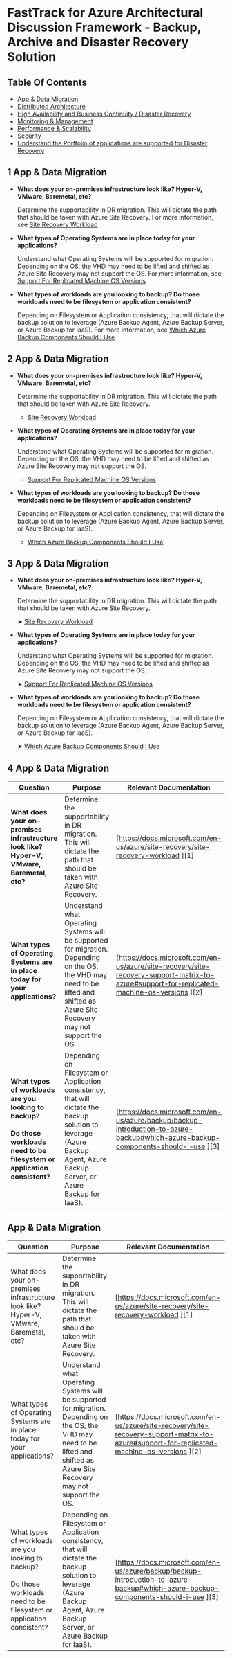 # FastTrack for Azure Architectural Discussion Framework - Backup, Archive and Disaster Recovery Solution

## Table Of Contents

* [App & Data Migration](#app---data-migration)
* [Distributed Architecture](#distributed-architecture)
* [High Availability and Business Continuity / Disaster Recovery](#high-availability-and-business-continuity---disaster-recovery)
* [Monitoring &amp; Management](#monitoring--amp--management)
* [Performance &amp; Scalability](#performance--amp--scalability)
* [Security](#security)
* [Understand the Portfolio of applications are supported for Disaster Recovery](#understand-the-portfolio-of-applications-are-supported-for-disaster-recovery)

## 1 App & Data Migration   
* **What does your on-premises infrastructure look like? Hyper-V, VMware, Baremetal, etc?**

    Determine the supportability in DR migration. This will dictate the path that should be taken with Azure Site Recovery. For more information, see [Site Recovery Workload](https://docs.microsoft.com/en-us/azure/site-recovery/site-recovery-workload)

* **What types of Operating Systems are in place today for your applications?**

    Understand what Operating Systems will be supported for migration. Depending on the OS, the VHD may need to be lifted and shifted as Azure Site Recovery may not support the OS. For more information, see [Support For Replicated Machine OS Versions](https://docs.microsoft.com/en-us/azure/site-recovery/site-recovery-support-matrix-to-azure#support-for-replicated-machine-os-versions)

* **What types of workloads are you looking to backup? Do those workloads need to be filesystem or application consistent?**

    Depending on Filesystem or Application consistency, that will dictate the backup solution to leverage (Azure Backup Agent, Azure Backup Server, or Azure Backup for IaaS). For more information, see [Which Azure Backup Components Should I Use](https://docs.microsoft.com/en-us/azure/backup/backup-introduction-to-azure-backup#which-azure-backup-components-should-i-use)

## 2 App & Data Migration   
* **What does your on-premises infrastructure look like? Hyper-V, VMware, Baremetal, etc?**

    Determine the supportability in DR migration. This will dictate the path that should be taken with Azure Site Recovery. 
    
    * [Site Recovery Workload](https://docs.microsoft.com/en-us/azure/site-recovery/site-recovery-workload)

* **What types of Operating Systems are in place today for your applications?**

    Understand what Operating Systems will be supported for migration. Depending on the OS, the VHD may need to be lifted and shifted as Azure Site Recovery may not support the OS. 
    
    * [Support For Replicated Machine OS Versions](https://docs.microsoft.com/en-us/azure/site-recovery/site-recovery-support-matrix-to-azure#support-for-replicated-machine-os-versions)

* **What types of workloads are you looking to backup? Do those workloads need to be filesystem or application consistent?**

    Depending on Filesystem or Application consistency, that will dictate the backup solution to leverage (Azure Backup Agent, Azure Backup Server, or Azure Backup for IaaS). 
    
    * [Which Azure Backup Components Should I Use](https://docs.microsoft.com/en-us/azure/backup/backup-introduction-to-azure-backup#which-azure-backup-components-should-i-use)

## 3 App & Data Migration   
* **What does your on-premises infrastructure look like? Hyper-V, VMware, Baremetal, etc?**

    Determine the supportability in DR migration. This will dictate the path that should be taken with Azure Site Recovery. 
    
    &#10148; [Site Recovery Workload](https://docs.microsoft.com/en-us/azure/site-recovery/site-recovery-workload)

* **What types of Operating Systems are in place today for your applications?**

    Understand what Operating Systems will be supported for migration. Depending on the OS, the VHD may need to be lifted and shifted as Azure Site Recovery may not support the OS. 
    
    &#10148; [Support For Replicated Machine OS Versions](https://docs.microsoft.com/en-us/azure/site-recovery/site-recovery-support-matrix-to-azure#support-for-replicated-machine-os-versions)

* **What types of workloads are you looking to backup? Do those workloads need to be filesystem or application consistent?**

    Depending on Filesystem or Application consistency, that will dictate the backup solution to leverage (Azure Backup Agent, Azure Backup Server, or Azure Backup for IaaS). 
    
    &#10148; [Which Azure Backup Components Should I Use](https://docs.microsoft.com/en-us/azure/backup/backup-introduction-to-azure-backup#which-azure-backup-components-should-i-use)


## 4 App & Data Migration   

| **Question**| **Purpose**| **Relevant Documentation**   |  
|---|---|---|  
| **What does your on-premises infrastructure look like? Hyper-V, VMware, Baremetal, etc?**| Determine the supportability in DR migration. This will dictate the path that should be taken with Azure Site Recovery.| [https://docs.microsoft.com/en-us/azure/site-recovery/site-recovery-workload ][1]  |  
| **What types of Operating Systems are in place today for your applications? &nbsp;**| Understand what Operating Systems will be supported for migration. Depending on the OS, the VHD may need to be lifted and shifted as Azure Site Recovery may not support the OS. &nbsp;| [https://docs.microsoft.com/en-us/azure/site-recovery/site-recovery-support-matrix-to-azure#support-for-replicated-machine-os-versions ][2]  |  
| **What types of workloads are you looking to backup?<br><br>Do those workloads need to be filesystem or application consistent?**| Depending on Filesystem or Application consistency, that will dictate the backup solution to leverage (Azure Backup Agent, Azure Backup Server, or Azure Backup for IaaS).| [https://docs.microsoft.com/en-us/azure/backup/backup-introduction-to-azure-backup#which-azure-backup-components-should-i-use ][3]  |  

## App & Data Migration   

| **Question**| **Purpose**| **Relevant Documentation**   |  
|---|---|---|  
| What does your on-premises infrastructure look like? Hyper-V, VMware, Baremetal, etc?| Determine the supportability in DR migration. This will dictate the path that should be taken with Azure Site Recovery.| [https://docs.microsoft.com/en-us/azure/site-recovery/site-recovery-workload ][1]  |  
| What types of Operating Systems are in place today for your applications? &nbsp;| Understand what Operating Systems will be supported for migration. Depending on the OS, the VHD may need to be lifted and shifted as Azure Site Recovery may not support the OS. &nbsp;| [https://docs.microsoft.com/en-us/azure/site-recovery/site-recovery-support-matrix-to-azure#support-for-replicated-machine-os-versions ][2]  |  
| What types of workloads are you looking to backup?<br><br>Do those workloads need to be filesystem or application consistent?| Depending on Filesystem or Application consistency, that will dictate the backup solution to leverage (Azure Backup Agent, Azure Backup Server, or Azure Backup for IaaS).| [https://docs.microsoft.com/en-us/azure/backup/backup-introduction-to-azure-backup#which-azure-backup-components-should-i-use ][3]  |  